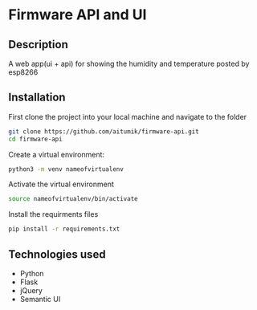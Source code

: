 # Firmware API and UI

## Description
A web app(ui + api) for showing the humidity and temperature posted by esp8266 

## Installation
First clone the project into your local machine and navigate to the folder
```bash
git clone https://github.com/aitumik/firmware-api.git
cd firmware-api
```

Create a virtual environment:
```bash
python3 -m venv nameofvirtualenv
```

Activate the virtual environment
```bash
source nameofvirtualenv/bin/activate
```

Install the requirments files
```bash
pip install -r requirements.txt
```

## Technologies used
* Python
* Flask
* jQuery
* Semantic UI



